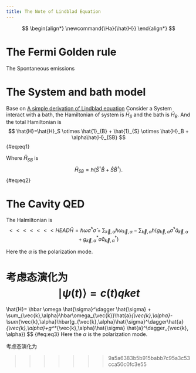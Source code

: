 ```yaml
---
title: The Note of Lindblad Equation
---
```


$$
\begin{align*}
\newcommand{\Ha}{\hat{H}}
\end{align*}
$$

# The Fermi Golden rule

The Spontaneous emissions



# The System and bath model

Base on [A simple derivation of Lindblad equation](https://doi.org/10.1590/S1806-11172013000100003)
Consider a System interact with a bath, the Hamiltonian of system is $\hat{H}_S$ and the bath is $\hat{H}_B$.
And the total Hamiltonian is 
$$
\hat{H}=\hat{H}_S \otimes \hat{1}_{B} + \hat{1}_{S} \otimes \hat{H}_B + \alpha\hat{H}_{SB}
$$ {#eq:eq1}

Where $\hat{H}_{SB}$ is
$$
\hat{H}_{SB} = \hbar(\hat{S}^{\dagger}\hat{B}+\hat{S}\hat{B}^{\dagger}).
$$ {#eq:eq2}

# The Cavity QED

The Halmiltonian is 
$$
<<<<<<< HEAD
\hat{H} = \hbar \omega \hat{\sigma}^{\dagger} \hat{\sigma} + 
\sum_{\vec{k},\alpha}\hbar\omega_{\vec{k},\alpha} - \sum_{\vec{k},\alpha}\hbar(g_{\vec{k},\alpha}\hat{\sigma}^{\dagger} \hat{a}_{\vec{k},\alpha}+g^*_{\vec{k},\alpha}\hat{\sigma} \hat{a}^{\dagger}_{\vec{k} ,\alpha} )
$$


Here the $\alpha$ is the polarization mode.

考虑态演化为
$$
\mid\psi(t)\rangle = c(t)qket
$$
=======
\hat{H}= \hbar \omega \hat{\sigma}^\dagger \hat{\sigma} + \sum_{\vec{k},\alpha}\hbar\omega_{\vec{k}}\hat{a}_{\vec{k},\alpha}-\sum_{\vec{k},\alpha}\hbar(g_{\vec{k},\alpha}\hat{\sigma}^\dagger\hat{a}_{\vec{k},\alpha}+g^*_{\vec{k},\alpha}\hat{\sigma} \hat{a}^\dagger_{\vec{k}, \alpha})
$$ {#eq:eq3}
Here the $\alpha$ is the polarization mode.

考虑态演化为
>>>>>>> 9a5a6383b5b915babb7c95a3c53cca50c0fc3e55
